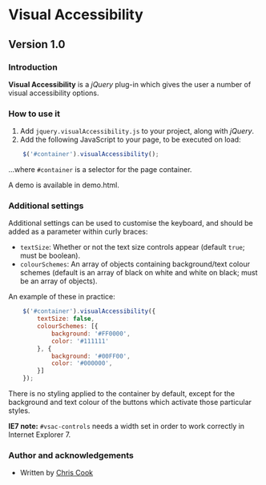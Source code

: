 Visual Accessibility
====================

Version 1.0
-----------

### Introduction

__Visual Accessibility__ is a _jQuery_ plug-in which gives the user a number of visual accessibility options.

### How to use it

1. Add `jquery.visualAccessibility.js` to your project, along with _jQuery_.
2. Add the following JavaScript to your page, to be executed on load:

```javascript
	$('#container').visualAccessibility();
```

...where `#container` is a selector for the page container.

A demo is available in demo.html.

### Additional settings

Additional settings can be used to customise the keyboard, and should be added as a parameter within curly braces:

+ `textSize`: Whether or not the text size controls appear (default `true`; must be boolean).
+ `colourSchemes`: An array of objects containing background/text colour schemes (default is an array of black on white and white on black; must be an array of objects).

An example of these in practice:

```javascript
	$('#container').visualAccessibility({
		textSize: false,
		colourSchemes: [{
			background: '#FF0000',
			color: '#111111'
		}, {
			background: '#00FF00',
			color: '#000000',
		}]
	});
```

There is no styling applied to the container by default, except for the background and text colour of the buttons which activate those particular styles.

__IE7 note:__ `#vsac-controls` needs a width set in order to work correctly in Internet Explorer 7.

### Author and acknowledgements

+ Written by [Chris Cook](http://chris-cook.co.uk)
